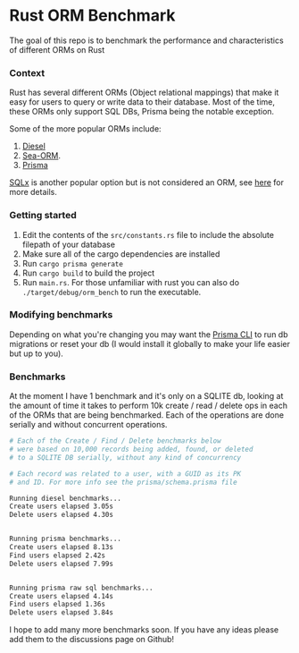 # Rust ORM Benchmark

The goal of this repo is to benchmark the performance and 
characteristics of different ORMs on Rust

### Context

Rust has several different ORMs (Object relational mappings) that 
make it easy for users to query or write data to their database.
Most of the time, these ORMs only support SQL DBs, Prisma being the
notable exception.

Some of the more popular ORMs include:

1. [Diesel](https://github.com/diesel-rs/diesel)
2. [Sea-ORM](https://github.com/SeaQL/sea-orm). 
3. [Prisma](https://github.com/Brendonovich/prisma-client-rust)

[SQLx](https://github.com/launchbadge/sqlx) is another popular 
option but is not considered an ORM, see 
[here](https://github.com/launchbadge/sqlx#sqlx-is-not-an-orm) 
for more details.

### Getting started

1. Edit the contents of the `src/constants.rs` file to include the absolute filepath of your database
2. Make sure all of the cargo dependencies are installed
3. Run `cargo prisma generate`
4. Run `cargo build` to build the project
5. Run `main.rs`. For those unfamiliar with rust you can also do `./target/debug/orm_bench` to run the executable. 


### Modifying benchmarks

Depending on what you're changing you may want the [Prisma CLI](https://www.prisma.io/docs/concepts/components/prisma-cli/installation)
to run db migrations or reset your db (I would install it globally to make your life easier but up to you).

### Benchmarks

At the moment I have 1 benchmark and it's only on a SQLITE db, 
looking at the amount of time it takes to perform 10k create / read /
delete ops in each of the ORMs that are being benchmarked. Each of 
the operations are done serially and without concurrent operations.

```bash
# Each of the Create / Find / Delete benchmarks below 
# were based on 10,000 records being added, found, or deleted 
# to a SQLITE DB serially, without any kind of concurrency

# Each record was related to a user, with a GUID as its PK
# and ID. For more info see the prisma/schema.prisma file

Running diesel benchmarks...
Create users elapsed 3.05s
Delete users elapsed 4.30s


Running prisma benchmarks...
Create users elapsed 8.13s
Find users elapsed 2.42s
Delete users elapsed 7.99s


Running prisma raw sql benchmarks...
Create users elapsed 4.14s
Find users elapsed 1.36s
Delete users elapsed 3.84s
```

I hope to add many more benchmarks soon. If you have any ideas
please add them to the discussions page on Github!

